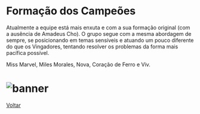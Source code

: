# Formação dos Campeões

Atualmente a equipe está mais enxuta e com a sua formação original (com a ausência de Amadeus Cho). O grupo segue com a mesma abordagem de sempre, se posicionando em temas sensíveis e atuando um pouco diferente do que os Vingadores, tentando resolver os problemas da forma mais pacífica possível.

Miss Marvel, Miles Morales, Nova, Coração de Ferro e Viv.

# ![banner](https://eb6f93.a2cdn1.secureserver.net/wp-content/uploads/2022/04/todas-equipes-marvel-250422-5.jpg)

[Voltar](README.md)
